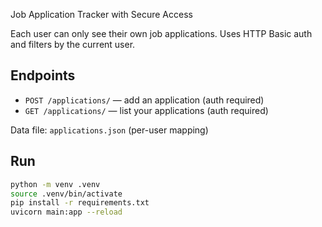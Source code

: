 Job Application Tracker with Secure Access

Each user can only see their own job applications. Uses HTTP Basic auth and filters by the current user.

## Endpoints

- `POST /applications/` — add an application (auth required)
- `GET /applications/` — list your applications (auth required)

Data file: `applications.json` (per-user mapping)

## Run

```bash
python -m venv .venv
source .venv/bin/activate
pip install -r requirements.txt
uvicorn main:app --reload
```